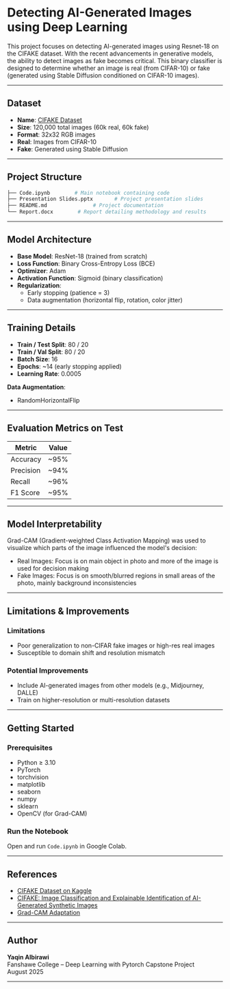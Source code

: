 
# Detecting AI-Generated Images using Deep Learning

This project focuses on detecting AI-generated images using Resnet-18 on the CIFAKE dataset. With the recent advancements in generative models, the ability to detect images as fake becomes critical. This binary classifier is designed to determine whether an image is real (from CIFAR-10) or fake (generated using Stable Diffusion conditioned on CIFAR-10 images).

---

## Dataset

- **Name**: [CIFAKE Dataset](https://www.kaggle.com/datasets/birdy654/cifake-real-and-ai-generated-synthetic-images)
- **Size**: 120,000 total images (60k real, 60k fake)
- **Format**: 32x32 RGB images
- **Real**: Images from CIFAR-10  
- **Fake**: Generated using Stable Diffusion

---

## Project Structure

```bash
├── Code.ipynb        # Main notebook containing code
├── Presentation Slides.pptx       # Project presentation slides
├── README.md               # Project documentation
└── Report.docx        # Report detailing methodology and results
```

---

## Model Architecture

- **Base Model**: ResNet-18 (trained from scratch)
- **Loss Function**: Binary Cross-Entropy Loss (BCE)
- **Optimizer**: Adam
- **Activation Function**: Sigmoid (binary classification)
- **Regularization**:
  - Early stopping (patience = 3)
  - Data augmentation (horizontal flip, rotation, color jitter)

---

## Training Details

- **Train / Test Split**: 80 / 20
- **Train / Val Split**: 80 / 20
- **Batch Size**: 16
- **Epochs**: ~14 (early stopping applied)
- **Learning Rate**: 0.0005

**Data Augmentation**:
- RandomHorizontalFlip

---

## Evaluation Metrics on Test

| Metric      | Value     |
|-------------|-----------|
| Accuracy    | ~95%      |
| Precision   | ~94%      |
| Recall      | ~96%      |
| F1 Score    | ~95%      |


---

## Model Interpretability

Grad-CAM (Gradient-weighted Class Activation Mapping) was used to visualize which parts of the image influenced the model's decision:

- Real Images: Focus is on main object in photo and more of the image is used for decision making  
- Fake Images: Focus is on smooth/blurred regions in small areas of the photo, mainly background inconsistencies


---

## Limitations & Improvements

### Limitations
- Poor generalization to non-CIFAR fake images or high-res real images
- Susceptible to domain shift and resolution mismatch

### Potential Improvements
- Include AI-generated images from other models (e.g., Midjourney, DALLE)
- Train on higher-resolution or multi-resolution datasets

---

## Getting Started

### Prerequisites
- Python ≥ 3.10
- PyTorch
- torchvision
- matplotlib
- seaborn
- numpy
- sklearn
- OpenCV (for Grad-CAM)


### Run the Notebook
Open and run `Code.ipynb` in Google Colab.

---

## References

- [CIFAKE Dataset on Kaggle](https://www.kaggle.com/datasets/birdy654/cifake-real-and-ai-generated-synthetic-images)
- [CIFAKE: Image Classification and Explainable Identification of AI-Generated Synthetic Images](https://www.researchgate.net/publication/377538637_CIFAKE_Image_Classification_and_Explainable_Identification_of_AI-Generated_Synthetic_Images)
- [Grad-CAM Adaptation](https://github.com/jacobgil/pytorch-grad-cam)

---

## Author

**Yaqin Albirawi**  
Fanshawe College – Deep Learning with Pytorch Capstone Project  
August 2025

---
